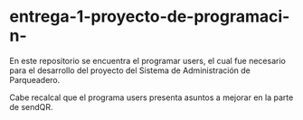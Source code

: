 # entrega-1-proyecto-de-programaci-n-
En este repositorio se encuentra el programar users, el cual fue necesario para el desarrollo del proyecto del Sistema de Administración de Parqueadero.

Cabe recalcal que el programa users presenta asuntos a mejorar en la parte de sendQR.
